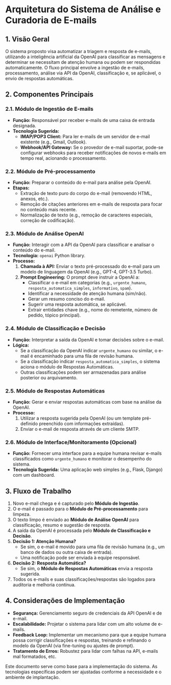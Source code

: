 # Arquitetura do Sistema de Análise e Curadoria de E-mails

## 1. Visão Geral

O sistema proposto visa automatizar a triagem e resposta de e-mails, utilizando a inteligência artificial da OpenAI para classificar as mensagens e determinar se necessitam de atenção humana ou podem ser respondidas automaticamente. O fluxo principal envolve a ingestão de e-mails, processamento, análise via API da OpenAI, classificação e, se aplicável, o envio de respostas automáticas.

## 2. Componentes Principais

### 2.1. Módulo de Ingestão de E-mails

*   **Função:** Responsável por receber e-mails de uma caixa de entrada designada.
*   **Tecnologia Sugerida:**
    *   **IMAP/POP3 Client:** Para ler e-mails de um servidor de e-mail existente (e.g., Gmail, Outlook).
    *   **Webhook/API Gateway:** Se o provedor de e-mail suportar, pode-se configurar webhooks para receber notificações de novos e-mails em tempo real, acionando o processamento.

### 2.2. Módulo de Pré-processamento

*   **Função:** Preparar o conteúdo do e-mail para análise pela OpenAI.
*   **Etapas:**
    *   Extração de texto puro do corpo do e-mail (removendo HTML, anexos, etc.).
    *   Remoção de citações anteriores em e-mails de resposta para focar no conteúdo mais recente.
    *   Normalização de texto (e.g., remoção de caracteres especiais, correção de codificação).

### 2.3. Módulo de Análise OpenAI

*   **Função:** Interagir com a API da OpenAI para classificar e analisar o conteúdo do e-mail.
*   **Tecnologia:** `openai` Python library.
*   **Processo:**
    1.  **Chamada à API:** Enviar o texto pré-processado do e-mail para um modelo de linguagem da OpenAI (e.g., GPT-4, GPT-3.5 Turbo).
    2.  **Prompt Engineering:** O prompt deve instruir a OpenAI a:
        *   Classificar o e-mail em categorias (e.g., `urgente_humano`, `resposta_automatica_simples`, `informativo`, `spam`).
        *   Identificar a necessidade de atenção humana (sim/não).
        *   Gerar um resumo conciso do e-mail.
        *   Sugerir uma resposta automática, se aplicável.
        *   Extrair entidades chave (e.g., nome do remetente, número de pedido, tópico principal).

### 2.4. Módulo de Classificação e Decisão

*   **Função:** Interpretar a saída da OpenAI e tomar decisões sobre o e-mail.
*   **Lógica:**
    *   Se a classificação da OpenAI indicar `urgente_humano` ou similar, o e-mail é encaminhado para uma fila de revisão humana.
    *   Se a classificação indicar `resposta_automatica_simples`, o sistema aciona o módulo de Respostas Automáticas.
    *   Outras classificações podem ser armazenadas para análise posterior ou arquivamento.

### 2.5. Módulo de Respostas Automáticas

*   **Função:** Gerar e enviar respostas automáticas com base na análise da OpenAI.
*   **Processo:**
    1.  Utilizar a resposta sugerida pela OpenAI (ou um template pré-definido preenchido com informações extraídas).
    2.  Enviar o e-mail de resposta através de um cliente SMTP.

### 2.6. Módulo de Interface/Monitoramento (Opcional)

*   **Função:** Fornecer uma interface para a equipe humana revisar e-mails classificados como `urgente_humano` e monitorar o desempenho do sistema.
*   **Tecnologia Sugerida:** Uma aplicação web simples (e.g., Flask, Django) com um dashboard.

## 3. Fluxo de Trabalho

1.  Novo e-mail chega e é capturado pelo **Módulo de Ingestão**.
2.  O e-mail é passado para o **Módulo de Pré-processamento** para limpeza.
3.  O texto limpo é enviado ao **Módulo de Análise OpenAI** para classificação, resumo e sugestão de resposta.
4.  A saída da OpenAI é processada pelo **Módulo de Classificação e Decisão**.
5.  **Decisão 1: Atenção Humana?**
    *   Se sim, o e-mail é movido para uma fila de revisão humana (e.g., um banco de dados ou outra caixa de entrada).
    *   Uma notificação pode ser enviada à equipe responsável.
6.  **Decisão 2: Resposta Automática?**
    *   Se sim, o **Módulo de Respostas Automáticas** envia a resposta sugerida.
7.  Todos os e-mails e suas classificações/respostas são logados para auditoria e melhoria contínua.

## 4. Considerações de Implementação

*   **Segurança:** Gerenciamento seguro de credenciais da API OpenAI e de e-mail.
*   **Escalabilidade:** Projetar o sistema para lidar com um alto volume de e-mails.
*   **Feedback Loop:** Implementar um mecanismo para que a equipe humana possa corrigir classificações e respostas, treinando e refinando o modelo da OpenAI (via fine-tuning ou ajustes de prompt).
*   **Tratamento de Erros:** Robustez para lidar com falhas na API, e-mails mal formatados, etc.

Este documento serve como base para a implementação do sistema. As tecnologias específicas podem ser ajustadas conforme a necessidade e o ambiente de implantação.
